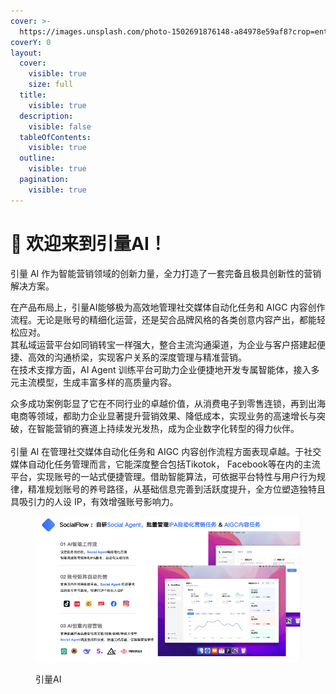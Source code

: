 ```yaml
---
cover: >-
  https://images.unsplash.com/photo-1502691876148-a84978e59af8?crop=entropy&cs=srgb&fm=jpg&ixid=M3wxOTcwMjR8MHwxfHNlYXJjaHw4fHxjb2xvcnxlbnwwfHx8fDE3MzYzNjg0Mjh8MA&ixlib=rb-4.0.3&q=85
coverY: 0
layout:
  cover:
    visible: true
    size: full
  title:
    visible: true
  description:
    visible: false
  tableOfContents:
    visible: true
  outline:
    visible: true
  pagination:
    visible: true
---
```


# 👋 欢迎来到引量AI！

引量 AI 作为智能营销领域的创新力量，全力打造了一套完备且极具创新性的营销解决方案。

在产品布局上，引量AI能够极为高效地管理社交媒体自动化任务和 AIGC 内容创作流程。无论是账号的精细化运营，还是契合品牌风格的各类创意内容产出，都能轻松应对。\
其私域运营平台如同销转宝一样强大，整合主流沟通渠道，为企业与客户搭建起便捷、高效的沟通桥梁，实现客户关系的深度管理与精准营销。\
在技术支撑方面，AI Agent 训练平台可助力企业便捷地开发专属智能体，接入多元主流模型，生成丰富多样的高质量内容。

众多成功案例彰显了它在不同行业的卓越价值，从消费电子到零售连锁，再到出海电商等领域，都助力企业显著提升营销效果、降低成本，实现业务的高速增长与突破，在智能营销的赛道上持续发光发热，成为企业数字化转型的得力伙伴。\
\
引量 AI 在管理社交媒体自动化任务和 AIGC 内容创作流程方面表现卓越。于社交媒体自动化任务管理而言，它能深度整合包括Tikotok， Facebook等在内的主流平台，实现账号的一站式便捷管理。借助智能算法，可依据平台特性与用户行为规律，精准规划账号的养号路径，从基础信息完善到活跃度提升，全方位塑造独特且具吸引力的人设 IP，有效增强账号影响力。

<figure><img src=".gitbook/assets/image (25).png" alt=""><figcaption><p>引量AI</p></figcaption></figure>
